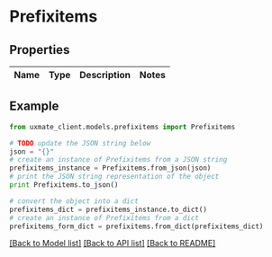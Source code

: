 # Prefixitems


## Properties
Name | Type | Description | Notes
------------ | ------------- | ------------- | -------------

## Example

```python
from uxmate_client.models.prefixitems import Prefixitems

# TODO update the JSON string below
json = "{}"
# create an instance of Prefixitems from a JSON string
prefixitems_instance = Prefixitems.from_json(json)
# print the JSON string representation of the object
print Prefixitems.to_json()

# convert the object into a dict
prefixitems_dict = prefixitems_instance.to_dict()
# create an instance of Prefixitems from a dict
prefixitems_form_dict = prefixitems.from_dict(prefixitems_dict)
```
[[Back to Model list]](../README.md#documentation-for-models) [[Back to API list]](../README.md#documentation-for-api-endpoints) [[Back to README]](../README.md)


